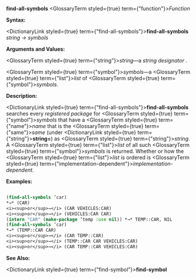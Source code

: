 **find-all-symbols** <GlossaryTerm styled={true} term={"function"}><i>Function</i></GlossaryTerm> 



**Syntax:** 



<DictionaryLink styled={true} term={"find-all-symbols"}><b>find-all-symbols</b></DictionaryLink> *string → symbols* 



**Arguments and Values:** 



<GlossaryTerm styled={true} term={"string"}><i>string</i></GlossaryTerm>—a *string designator* . 



<GlossaryTerm styled={true} term={"symbol"}><i>symbols</i></GlossaryTerm>—a <GlossaryTerm styled={true} term={"list"}><i>list</i></GlossaryTerm> of <GlossaryTerm styled={true} term={"symbol"}><i>symbols</i></GlossaryTerm>. 



**Description:** 



<DictionaryLink styled={true} term={"find-all-symbols"}><b>find-all-symbols</b></DictionaryLink> searches every *registered package* for <GlossaryTerm styled={true} term={"symbol"}><i>symbols</i></GlossaryTerm> that have a <GlossaryTerm styled={true} term={"name"}><i>name</i></GlossaryTerm> that is the <GlossaryTerm styled={true} term={"same"}><i>same</i></GlossaryTerm> (under <DictionaryLink styled={true} term={"string"}><b>string=</b></DictionaryLink>) as <GlossaryTerm styled={true} term={"string"}><i>string</i></GlossaryTerm>. A <GlossaryTerm styled={true} term={"list"}><i>list</i></GlossaryTerm> of all such <GlossaryTerm styled={true} term={"symbol"}><i>symbols</i></GlossaryTerm> is returned. Whether or how the <GlossaryTerm styled={true} term={"list"}><i>list</i></GlossaryTerm> is ordered is <GlossaryTerm styled={true} term={"implementation-dependent"}><i>implementation-dependent</i></GlossaryTerm>. 



**Examples:**
```lisp

(find-all-symbols ’car) 
*→* (CAR) 
<i><sup>or</sup>→</i> (CAR VEHICLES:CAR) 
<i><sup>or</sup>→</i> (VEHICLES:CAR CAR) 
(intern "CAR" (make-package ’temp :use nil)) *→* TEMP::CAR, NIL 
(find-all-symbols ’car) 
*→* (TEMP::CAR CAR) 
<i><sup>or</sup>→</i> (CAR TEMP::CAR) 
<i><sup>or</sup>→</i> (TEMP::CAR CAR VEHICLES:CAR) 
<i><sup>or</sup>→</i> (CAR TEMP::CAR VEHICLES:CAR) 

```
**See Also:** 



<DictionaryLink styled={true} term={"find-symbol"}><b>find-symbol</b></DictionaryLink> 



